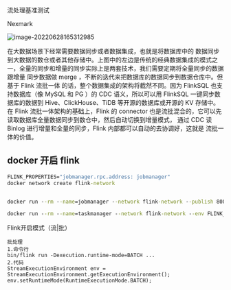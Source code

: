 流处理基准测试

Nexmark



![image-20220628165312985](C:\Users\17430\Documents\github\Sublime\新建文件夹\image-20220628165312985.png)

在大数据场景下经常需要数据同步或者数据集成，也就是将数据库中的
数据同步到大数据的数仓或者其他存储中。上图中的左边是传统的经典数据集成的模式之
一，全量的同步和增量的同步实际上是两套技术，我们需要定期将全量同步的数据跟增量
同步数据做 merge ，不断的迭代来把数据库的数据同步到数据仓库中。但基于 Flink 流批一体
的话，整个数据集成的架构将截然不同。因为 FlinkSQL 也支持数据库（像 MySQL 和 PG ）的
CDC 语义，所以可以用 FlinkSQL 一键同步数据库的数据到 Hive、ClickHouse、TiDB
等开源的数据库或开源的 KV 存储中。在 Flink 流批一体架构的基础上，Flink 的 connector
也是流批混合的，它可以先读取数据库全量数据同步到数仓中，然后自动切换到增量模式，
通过 CDC 读 Binlog 进行增量和全量的同步，Flink 内部都可以自动的去协调好，这就是
流批一体的价值。





## docker 开启 flink 

```cmd
FLINK_PROPERTIES="jobmanager.rpc.address: jobmanager"
docker network create flink-network


docker run --rm --name=jobmanager --network flink-network --publish 8081:8081 --env FLINK_PROPERTIES="jobmanager.rpc.address: jobmanager" flink:1.13.6-scala_2.12-java8 jobmanager

docker run --rm --name=taskmanager --network flink-network --env FLINK_PROPERTIES="jobmanager.rpc.address: jobmanager" flink:1.13.6-scala_2.12-java8 taskmanager

```



Flink开启模式（流|批）

```
批处理
1.命令行
bin/flink run -Dexecution.runtime-mode=BATCH ...
2.代码
StreamExecutionEnvironment env = StreamExecutionEnvironment.getExecutionEnvironment();
env.setRuntimeMode(RuntimeExecutionMode.BATCH);

```

